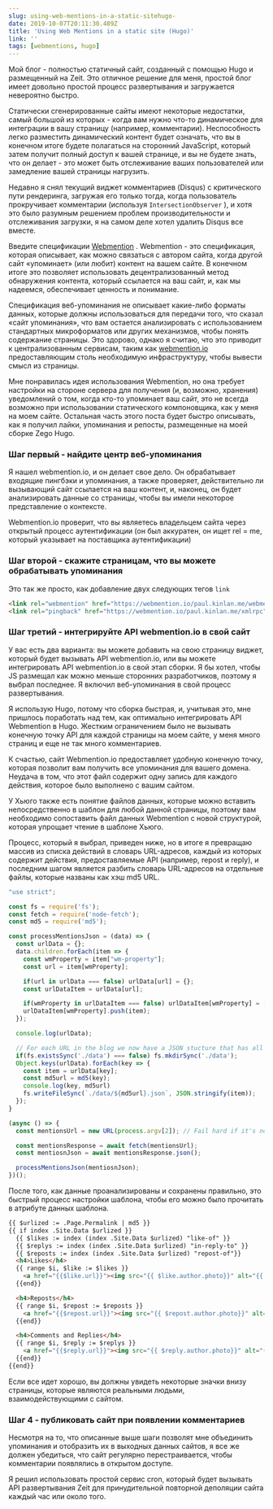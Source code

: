 ```yaml
---
slug: using-web-mentions-in-a-static-sitehugo-
date: 2019-10-07T20:11:30.489Z
title: 'Using Web Mentions in a static site (Hugo)'
link: ''
tags: [webmentions, hugo]
---
```


Мой блог - полностью статичный сайт, созданный с помощью Hugo и размещенный на Zeit. Это отличное решение для меня, простой блог имеет довольно простой процесс развертывания и загружается невероятно быстро.

Статически сгенерированные сайты имеют некоторые недостатки, самый большой из которых - когда вам нужно что-то динамическое для интеграции в вашу страницу (например, комментарии). Неспособность легко разместить динамический контент будет означать, что вы в конечном итоге будете полагаться на сторонний JavaScript, который затем получит полный доступ к вашей странице, и вы не будете знать, что он делает - это может быть отслеживание ваших пользователей или замедление вашей страницы нагрузить.

Недавно я снял текущий виджет комментариев (Disqus) с критического пути рендеринга, загружая его только тогда, когда пользователь прокручивает комментарии (используя `IntersectionObserver` ), и хотя это было разумным решением проблем производительности и отслеживания загрузки, я на самом деле хотел удалить Disqus все вместе.

Введите спецификации [Webmention](https://webmention.net/draft/) . Webmention - это спецификация, которая описывает, как можно связаться с автором сайта, когда другой сайт «упоминает» (или любит) контент на вашем сайте. В конечном итоге это позволяет использовать децентрализованный метод обнаружения контента, который ссылается на ваш сайт, и, как мы надеемся, обеспечивает ценность и понимание.

Спецификация веб-упоминания не описывает какие-либо форматы данных, которые должны использоваться для передачи того, что сказал «сайт упоминания», что вам остается анализировать с использованием стандартных микроформатов или других механизмов, чтобы понять содержание страницы. Это здорово, однако я считаю, что это приводит к централизованным сервисам, таким как [webmention.io](https://webmention.io/) предоставляющим столь необходимую инфраструктуру, чтобы вывести смысл из страницы.

Мне понравилась идея использования Webmention, но она требует настройки на стороне сервера для получения (и, возможно, хранения) уведомлений о том, когда кто-то упоминает ваш сайт, это не всегда возможно при использовании статического компоновщика, как у меня на моем сайте. Остальная часть этого поста будет быстро описывать, как я получил лайки, упоминания и репосты, размещенные на моей сборке Zego Hugo.

### Шаг первый - найдите центр веб-упоминания

Я нашел webmention.io, и он делает свое дело. Он обрабатывает входящие пингбэки и упоминания, а также проверяет, действительно ли вызывающий сайт ссылается на ваш контент, и, наконец, он будет анализировать данные со страницы, чтобы вы имели некоторое представление о контексте.

Webmention.io проверит, что вы являетесь владельцем сайта через открытый процесс аутентификации (он был аккуратен, он ищет rel = me, который указывает на поставщика аутентификации)

### Шаг второй - скажите страницам, что вы можете обрабатывать упоминания

Это так же просто, как добавление двух следующих тегов `link`

```html
<link rel="webmention" href="https://webmention.io/paul.kinlan.me/webmention">
<link rel="pingback" href="https://webmention.io/paul.kinlan.me/xmlrpc">
```

### Шаг третий - интегрируйте API webmention.io в свой сайт

У вас есть два варианта: вы можете добавить на свою страницу виджет, который будет вызывать API webmention.io, или вы можете интегрировать API webmention.io в свой этап сборки. Я бы хотел, чтобы JS размещал как можно меньше сторонних разработчиков, поэтому я выбрал последнее. Я включил веб-упоминания в свой процесс развертывания.

Я использую Hugo, потому что сборка быстрая, и, учитывая это, мне пришлось поработать над тем, как оптимально интегрировать API Webmention в Hugo. Жестким ограничением было не вызывать конечную точку API для каждой страницы на моем сайте, у меня много страниц и еще не так много комментариев.

К счастью, сайт Webmention.io предоставляет удобную конечную точку, которая позволит вам получить все упоминания для вашего домена. Неудача в том, что этот файл содержит одну запись для каждого действия, которое было выполнено с вашим сайтом.

У Хьюго также есть понятие файлов данных, которые можно вставить непосредственно в шаблон для любой данной страницы, поэтому вам необходимо сопоставить файл данных Webmention с новой структурой, которая упрощает чтение в шаблоне Хьюго.

Процесс, который я выбрал, приведен ниже, но в итоге я превращаю массив из списка действий в словарь URL-адресов, каждый из которых содержит действия, предоставляемые API (например, repost и reply), и последним шагом является разбить словарь URL-адресов на отдельные файлы, которые названы как хэш md5 URL.

```javascript
"use strict";

const fs = require('fs');
const fetch = require('node-fetch');
const md5 = require('md5');

const processMentionsJson = (data) => {
  const urlData = {};
  data.children.forEach(item => {
    const wmProperty = item["wm-property"];
    const url = item[wmProperty];

    if(url in urlData === false) urlData[url] = {};
    const urlDataItem = urlData[url];

    if(wmProperty in urlDataItem === false) urlDataItem[wmProperty] = [];
    urlDataItem[wmProperty].push(item);
  });

  console.log(urlData);

  // For each URL in the blog we now have a JSON stucture that has all the like, mentions and reposts
  if(fs.existsSync('./data') === false) fs.mkdirSync('./data');
  Object.keys(urlData).forEach(key => {
    const item = urlData[key];
    const md5url = md5(key);
    console.log(key, md5url)
    fs.writeFileSync(`./data/${md5url}.json`, JSON.stringify(item));
  });
}

(async () => {
  const mentionsUrl = new URL(process.argv[2]); // Fail hard if it's not a uRL

  const mentionsResponse = await fetch(mentionsUrl);
  const mentiosnJson = await mentionsResponse.json();

  processMentionsJson(mentiosnJson);
})();
```

После того, как данные проанализированы и сохранены правильно, это быстрый процесс настройки шаблона, чтобы его можно было прочитать в атрибуте данных шаблона.

```html
{{ $urlized := .Page.Permalink | md5 }}
{{ if index .Site.Data $urlized }}
  {{ $likes := index (index .Site.Data $urlized) "like-of" }}
  {{ $replys := index (index .Site.Data $urlized) "in-reply-to" }}
  {{ $reposts := index (index .Site.Data $urlized) "repost-of"}}
  <h4>Likes</h4>
  {{ range $i, $like := $likes }}
    <a href="{{$like.url}}"><img src="{{ $like.author.photo}}" alt="{{ $like.author.name }}" class="profile photo"></a>
  {{end}}

  <h4>Reposts</h4>
  {{ range $i, $repost := $reposts }}
    <a href="{{$repost.url}}"><img src="{{ $repost.author.photo}}" alt="{{ $repost.author.name }}" class="profile photo"></a>
  {{end}}

  <h4>Comments and Replies</h4>
  {{ range $i, $reply := $replys }}
    <a href="{{$reply.url}}"><img src="{{ $reply.author.photo}}" alt="{{ $reply.author.name }}" class="profile photo"></a>
  {{end}}
{{end}}
```

Если все идет хорошо, вы должны увидеть некоторые значки внизу страницы, которые являются реальными людьми, взаимодействующими с сайтом.

### Шаг 4 - публиковать сайт при появлении комментариев

Несмотря на то, что описанные выше шаги позволят мне объединить упоминания и отобразить их в выходных данных сайтов, я все же должен убедиться, что сайт регулярно перестраивается, чтобы комментарии появлялись в открытом доступе.

Я решил использовать простой сервис cron, который будет вызывать API развертывания Zeit для принудительной повторной деполяции сайта каждый час или около того.
